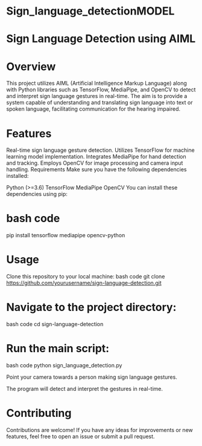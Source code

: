 # Sign_language_detectionMODEL
# Sign Language Detection using AIML
# Overview
This project utilizes AIML (Artificial Intelligence Markup Language) along with Python libraries such as TensorFlow, MediaPipe, and OpenCV to detect and interpret sign language gestures in real-time. The aim is to provide a system capable of understanding and translating sign language into text or spoken language, facilitating communication for the hearing impaired.

# Features
Real-time sign language gesture detection.
Utilizes TensorFlow for machine learning model implementation.
Integrates MediaPipe for hand detection and tracking.
Employs OpenCV for image processing and camera input handling.
Requirements
Make sure you have the following dependencies installed:

Python (>=3.6)
TensorFlow
MediaPipe
OpenCV
You can install these dependencies using pip:

# bash code
pip install tensorflow mediapipe opencv-python

# Usage
Clone this repository to your local machine:
bash code
git clone https://github.com/yourusername/sign-language-detection.git

# Navigate to the project directory:
bash code
cd sign-language-detection

# Run the main script:
bash code
python sign_language_detection.py

Point your camera towards a person making sign language gestures.

The program will detect and interpret the gestures in real-time.

# Contributing
Contributions are welcome! If you have any ideas for improvements or new features, feel free to open an issue or submit a pull request.


